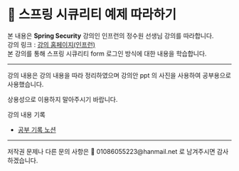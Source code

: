 # 📕 스프링 시큐리티 예제 따라하기

본 내용은 **Spring Security** 강의인 인프런의 정수원 선생님 강의를 따라합니다.  
강의 링크 : [강의 홈페이지(인프런)](https://www.inflearn.com/course/%EC%BD%94%EC%96%B4-%EC%8A%A4%ED%94%84%EB%A7%81-%EC%8B%9C%ED%81%90%EB%A6%AC%ED%8B%B0/dashboard)  
본 강의를 통해 스프링 시큐리티 form 로그인 방식에 대한 내용을 학습합니다.  
<hr>
강의 내용은 강의 내용을 따라 정리하였으며 강의안 ppt 의 사진을 사용하여 공부용으로 사용했습니다.  

상용성으로 이용하지 말아주시기 바랍니다.  

강의 내용 기록   
- [공부 기록 노션](https://complete-bill-893.notion.site/Spring-Security-82575c564be24b75a88214540f5da94f) 

<hr>
저작권 문제나 다른 문의 사항은 📩 01086055223@hanmail.net 로 남겨주시면 감사하겠습니다.

